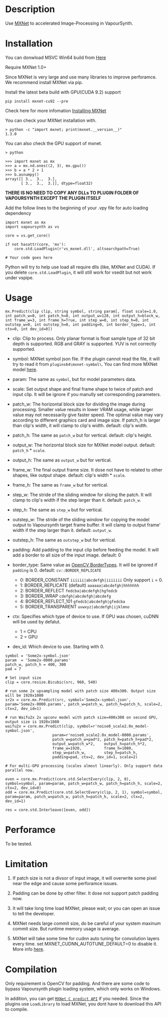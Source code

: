Description
===========

Use [MXNet](https://github.com/apache/incubator-mxnet) to accelerated Image-Processing in VapourSynth.

Installation
============

You can donwload MSVC Win64 build from [Here](https://github.com/kice/vs_mxnet/releases)

Require MXNet 1.0+

Since MXNet is very large and use many libraries to improve perforamce. We recommend install MXNet via pip.

Install the latest beta build with GPU(CUDA 9.2) support
```
pip install mxnet-cu92 --pre
```
Check here for more infomation [Installing MXNet](http://mxnet.incubator.apache.org/install/index.html?platform=Windows&language=Python&processor=GPU&version=master)

You can check your MXNet installation with.

```
> python -c "import mxnet; print(mxnet.__version__)"
1.3.0
```

You can also check the GPU support of mxnet.

```
> python

>>> import mxnet as mx
>>> a = mx.nd.ones((2, 3), mx.gpu())
>>> b = a * 2 + 1
>>> b.asnumpy()
array([[ 3.,  3.,  3.],
       [ 3.,  3.,  3.]], dtype=float32)
```

**THERE IS NO NEED TO COPY ANY DLLs TO PLUGIN FOLDER OF VAPOURSYNTH EXCEPT THE PLUGIN ITSELF**

Add the follow lines to the beginning of your .vpy file for auto loading dependency

```
import mxnet as mx
import vapoursynth as vs

core = vs.get_core()

if not hasattr(core, 'mx'):
    core.std.LoadPlugin(r'vs_mxnet.dll', altsearchpath=True)

# Your code goes here
```

Python will try to help use load all require dlls (like, MXNet and CUDA). If you delete `core.std.LoadPlugin`, it will still work for vsedit but not work under vspipe.

Usage
=====

    mx.Predict(clip clip, string symbol, string param[, float scale=1.0, int patch_w=0, int patch_h=0, int output_w=128, int output_h=block_w, int frame_w=3, int frame_h=True, int step_w=0, int step_h=0, int outstep_w=0, int outstep_h=0, int padding=0, int border_type=1, int ctx=0, int dev_id=0])

* clip: Clip to process. Only planar format is float sample type of 32 bit depth is supported. RGB and GRAY is supported. YUV is not correctly supported.

* symbol: MXNet symbol json file. If the plugin cannot read the file, it will try to read it from `plugins64\mxnet-symbol\`. You can find more MXNet model [here](https://github.com/WolframRhodium/Super-Resolution-Zoo).

* param: The same as `symbol`, but for model parameters data.

* scale: Set output shape and final frame shape to twice of patch and input clip. It will be ignore if you manully set corresponding parameters.

* patch_w: The horizontal block size for dividing the image during processing. Smaller value results in lower VRAM usage, while larger value may not necessarily give faster speed. The optimal value may vary according to different graphics card and image size. If patch_h is larger than clip's width, it will clamp to clip's width. default: clip's width.

* patch_h: The same as `patch_w` but for vertical. default: clip's height.

* output_w: The horizontal block size for MXNet model output. default: `patch_h` * `scale`.

* output_h: The same as `output_w` but for vertical.

* frame_w: The final output frame size. It dose not have to related to other shapes, like output shape. default: clip's width * `scale`.

* frame_h: The same as `frame_w` but for vertical.

* step_w: The stride of the sliding window for slicing the patch. It will clamp to clip's width if the step larger than it. default: `patch_w`.

* step_h: The same as `step_w` but for vertical.

* outstep_w: The stride of the sliding window for copying the model output to Vapoursynth target frame buffer. It will clamp to output frame' width if the step larger than it. default: `output_w`.

* outstep_h: The same as `outstep_w` but for vertical.

* padding: Add padding to the input clip before feeding the model. It will add a border to all size of the input image. default: 0

* border_type: Same value as [OpenCV BorderTypes](https://docs.opencv.org/3.4.0/d2/de8/group__core__array.html#ga209f2f4869e304c82d07739337eae7c5). It will be ignored if `padding` is 0. default: `cv::BORDER_REPLICATE`
    * 0: BORDER_CONSTANT              `iiiiii|abcdefgh|iiiiiii`  Only support `i` = 0.
    * 1: BORDER_REPLICATE (default)   `aaaaaa|abcdefgh|hhhhhhh`
    * 2: BORDER_REFLECT               `fedcba|abcdefgh|hgfedcb`
    * 3: BORDER_WRAP                  `cdefgh|abcdefgh|abcdefg`
    * 4: BORDER_REFLECT_101           `gfedcb|abcdefgh|gfedcba`
    * 5: BORDER_TRANSPARENT           `uvwxyz|abcdefgh|ijklmno`

* ctx: Specifies which type of device to use. If GPU was chosen, cuDNN will be used by defalut.
    * 1 = CPU
    * 2 = GPU

* dev_id: Which device to use. Starting with 0.

```
symbol = 'Some2x-symbol.json'
param  = 'Some2x-0000.params'
patch_w, patch_h = 400, 300
pad = 7

# Set input size
clip = core.resize.Bicubic(src, 960, 540)

# run some 2x upsampling model with patch size 400x300. Output size will be 1920x1080
sr2x = core.mx.Predict(src, symbol='Some2x-symbol.json', param='Some2x-0000.params', patch_w=patch_w, patch_h=patch_h, scale=2, ctx=2, dev_id=1)

# run Waifu2x 2x upconv model with patch size=400x300 on second GPU, output size is 1920x1080
waifu2x = core.mx.Predict(clip, symbol=r'noise0_scale2.0x_model-symbol.json', 
                     param=r'noise0_scale2.0x_model-0000.params', 
                     patch_w=patch_w+pad*2, patch_h=patch_h+pad*2, 
                     output_w=patch_w*2,    output_h=patch_h*2, 
                     frame_w=1920,          frame_h=1080, 
                     step_w=patch_w,        step_h=patch_h, 
                     padding=pad, ctx=2, dev_id=1, scale=2)

# For multi-GPU processing (scales almost linearly). Only support data parallel now.

even = core.mx.Predict(core.std.SelectEvery(clip, 2, 0), symbol=symbol, param=param, patch_w=patch_w, patch_h=patch_h, scale=2, ctx=2, dev_id=0)
odd = core.mx.Predict(core.std.SelectEvery(clip, 2, 1), symbol=symbol, param=param, patch_w=patch_w, patch_h=patch_h, scale=2, ctx=2, dev_id=1)

res = core.std.Interleave([even, odd])
```

Perforamce
==========

To be tested.

Limitation
==========

1. If patch size is not a divsor of input image, it will overwrite some pixel near the edge and cause some perforamce issues.

2. Padding can be done by other filter. It dose not support patch padding now.

3. It will take long time load MXNet, please wait; or you can open an issue to tell the developer.

4. MXNet needs large commit size, do be careful of your system maxinum commit size. But runtime memory usage is average.

5. MXNet will take some time for cudnn auto tuning for convolution layers every time. set MXNET_CUDNN_AUTOTUNE_DEFAULT=0 to disable it. More info [here](https://mxnet.incubator.apache.org/faq/env_var.html).

Compilation
===========

Only requirement is OpenCV for padding. And there are some code to bypass Vapoursynth plugin loading system, which only works on Windows.

In addition, you can get [`MXNet C predict API`](https://github.com/apache/incubator-mxnet/tree/master/include/mxnet) if you needed. Since the plugins use `LoadLibrary` to load MXNet, you dont have to download this API to compile.
